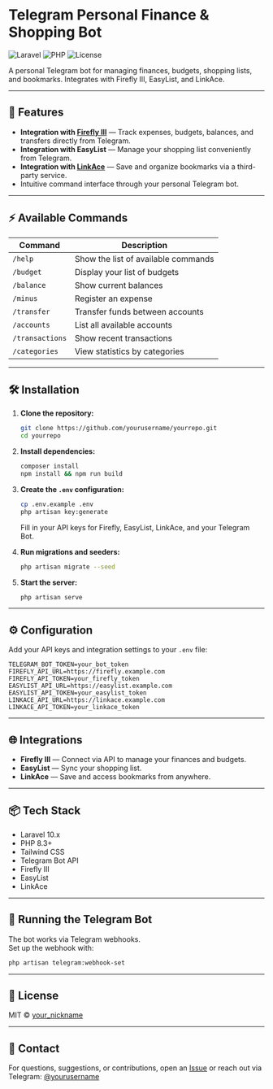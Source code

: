 # Telegram Personal Finance & Shopping Bot

![Laravel](https://img.shields.io/badge/laravel-10.x-red.svg)
![PHP](https://img.shields.io/badge/php-8.3-blue.svg)
![License](https://img.shields.io/github/license/yourusername/yourrepo.svg)

A personal Telegram bot for managing finances, budgets, shopping lists, and bookmarks. Integrates with Firefly III, EasyList, and LinkAce.

---

## 🚀 Features

- **Integration with [Firefly III](https://firefly-iii.org/)** — Track expenses, budgets, balances, and transfers directly from Telegram.
- **Integration with EasyList** — Manage your shopping list conveniently from Telegram.
- **Integration with [LinkAce](https://www.linkace.org/)** — Save and organize bookmarks via a third-party service.
- Intuitive command interface through your personal Telegram bot.

---

## ⚡️ Available Commands

| Command         | Description                           |
|-----------------|--------------------------------------|
| `/help`         | Show the list of available commands   |
| `/budget`       | Display your list of budgets          |
| `/balance`      | Show current balances                 |
| `/minus`        | Register an expense                   |
| `/transfer`     | Transfer funds between accounts       |
| `/accounts`     | List all available accounts           |
| `/transactions` | Show recent transactions              |
| `/categories`   | View statistics by categories         |

---

## 🛠️ Installation

1. **Clone the repository:**
    ```bash
    git clone https://github.com/yourusername/yourrepo.git
    cd yourrepo
    ```

2. **Install dependencies:**
    ```bash
    composer install
    npm install && npm run build
    ```

3. **Create the `.env` configuration:**
    ```bash
    cp .env.example .env
    php artisan key:generate
    ```
   Fill in your API keys for Firefly, EasyList, LinkAce, and your Telegram Bot.

4. **Run migrations and seeders:**
    ```bash
    php artisan migrate --seed
    ```

5. **Start the server:**
    ```bash
    php artisan serve
    ```

---

## ⚙️ Configuration

Add your API keys and integration settings to your `.env` file:

```
TELEGRAM_BOT_TOKEN=your_bot_token
FIREFLY_API_URL=https://firefly.example.com
FIREFLY_API_TOKEN=your_firefly_token
EASYLIST_API_URL=https://easylist.example.com
EASYLIST_API_TOKEN=your_easylist_token
LINKACE_API_URL=https://linkace.example.com
LINKACE_API_TOKEN=your_linkace_token
```

---

## 🌐 Integrations

- **Firefly III** — Connect via API to manage your finances and budgets.
- **EasyList** — Sync your shopping list.
- **LinkAce** — Save and access bookmarks from anywhere.

---

## 📦 Tech Stack

- Laravel 10.x
- PHP 8.3+
- Tailwind CSS
- Telegram Bot API
- Firefly III
- EasyList
- LinkAce

---

## 🤖 Running the Telegram Bot

The bot works via Telegram webhooks.  
Set up the webhook with:

```bash
php artisan telegram:webhook-set
```

---

## 📝 License

MIT © [your_nickname](https://github.com/semelyanov86)

---

## 💬 Contact

For questions, suggestions, or contributions, open an [Issue](https://github.com/semelyanov86/bot-new/issues) or reach out via Telegram: [@yourusername](https://t.me/sergeyem)
